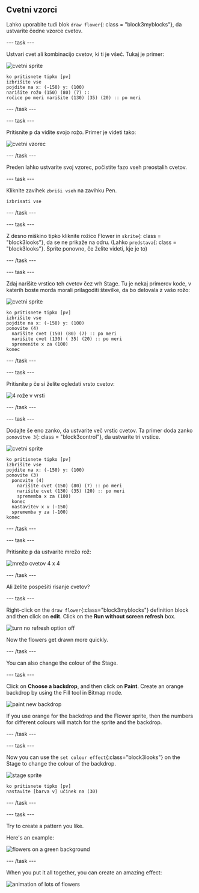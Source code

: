 ## Cvetni vzorci

Lahko uporabite tudi blok `draw flower`{: class = "block3myblocks"}, da ustvarite čedne vzorce cvetov.

\--- task \---

Ustvari cvet ali kombinacijo cvetov, ki ti je všeč. Tukaj je primer:

![cvetni sprite](images/flower-sprite.png)

```blocks3
ko pritisnete tipko [pv]
izbrišite vse
pojdite na x: (-150) y: (100)
narišite rožo (150) (80) (7) ::
ročice po meri narišite (130) (35) (20) :: po meri
```

\--- /task \---

\--- task \---

Pritisnite <kbd>p</kbd> da vidite svojo rožo. Primer je videti tako:

![cvetni vzorec](images/flower-for-pattern-example.png)

\--- /task \---

Preden lahko ustvarite svoj vzorec, počistite fazo vseh preostalih cvetov.

\--- task \---

Kliknite zavihek `zbriši vseh` na zavihku Pen.

```blocks3
izbrisati vse
```

\--- /task \---

\--- task \---

Z desno miškino tipko kliknite rožico Flower in `skrite`{: class = "block3looks"}, da se ne prikaže na odru. (Lahko `predstava`{: class = "block3looks"}. Sprite ponovno, če želite videti, kje je to)

\--- /task \---

\--- task \---

Zdaj narišite vrstico teh cvetov čez vrh Stage. Tu je nekaj primerov kode, v katerih boste morda morali prilagoditi številke, da bo delovala z vašo rožo:

![cvetni sprite](images/flower-sprite.png)

```blocks3
ko pritisnete tipko [pv]
izbrišite vse
pojdite na x: (-150) y: (100)
ponovite (4) 
  narišite cvet (150) (80) (7) :: po meri
  narišite cvet (130) ( 35) (20) :: po meri
  spremenite x za (100)
konec
```

\--- /task \---

\--- task \---

Pritisnite `p` če si želite ogledati vrsto cvetov:

![4 rože v vrsti](images/flower-pattern-row-example.png)

\--- /task \---

\--- task \---

Dodajte še eno zanko, da ustvarite več vrstic cvetov. Ta primer doda zanko `ponovitve 3`{: class = "block3control"}, da ustvarite tri vrstice.

![cvetni sprite](images/flower-sprite.png)

```blocks3
ko pritisnete tipko [pv]
izbrišite vse
pojdite na x: (-150) y: (100)
ponovite (3) 
  ponovite (4) 
    narišite cvet (150) (80) (7) :: po meri
    narišite cvet (130) (35) (20) :: po meri
    sprememba x za (100)
  konec
  nastavitev x v (-150)
  sprememba y za (-100)
konec
```

\--- /task \---

\--- task \---

Pritisnite <kbd>p</kbd> da ustvarite mrežo rož:

![mrežo cvetov 4 x 4](images/flower-pattern-rows-example.png)

\--- /task \---

Ali želite pospešiti risanje cvetov?

\--- task \---

Right-click on the `draw flower`{:class="block3myblocks"} definition block and then click on **edit**. Click on the **Run without screen refresh** box.

![turn no refresh option off](images/flower-no-refresh.png)

Now the flowers get drawn more quickly.

\--- /task \---

You can also change the colour of the Stage.

\--- task \---

Click on **Choose a backdrop**, and then click on **Paint**. Create an orange backdrop by using the Fill tool in Bitmap mode.

![paint new backdrop](images/flower-orange-backdrop.png)

If you use orange for the backdrop and the Flower sprite, then the numbers for different colours will match for the sprite and the backdrop.

\--- /task \---

\--- task \---

Now you can use the `set colour effect`{:class="block3looks"} on the Stage to change the colour of the backdrop.

![stage sprite](images/stage-sprite.png)

```blocks3
ko pritisnete tipko [pv]
nastavite [barva v] učinek na (30)
```

\--- /task \---

\--- task \---

Try to create a pattern you like.

Here's an example:

![flowers on a green background](images/flower-pattern-background.png)

\--- /task \---

When you put it all together, you can create an amazing effect:

![animation of lots of flowers](images/flower-gen-example.gif)